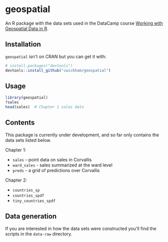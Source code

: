 # geospatial

An R package with the data sets used in the DataCamp course [Working with Geospatial Data in R](https://www.datacamp.com/courses/working-with-geospatial-data-in-r).

## Installation

`geospatial` isn't on CRAN but you can get it with:

```R
# install.packages("devtools")
devtools::install_github("cwickham/geospatial")
```

## Usage

```R
library(geospatial)
?sales
head(sales)  # Chapter 1 sales data
```

## Contents

This package is currently under development, and so far only contains the data
sets listed below.

Chapter 1:

* `sales` - point data on sales in Corvallis
* `ward_sales` - sales summarized at the ward level
* `preds` - a grid of predictions over Corvallis

Chapter 2:

* `countries_sp`
* `countries_spdf`
* `tiny_countries_spdf`

## Data generation

If you are interested in how the data sets were constructed you'll find the
scripts in the `data-raw` directory.

